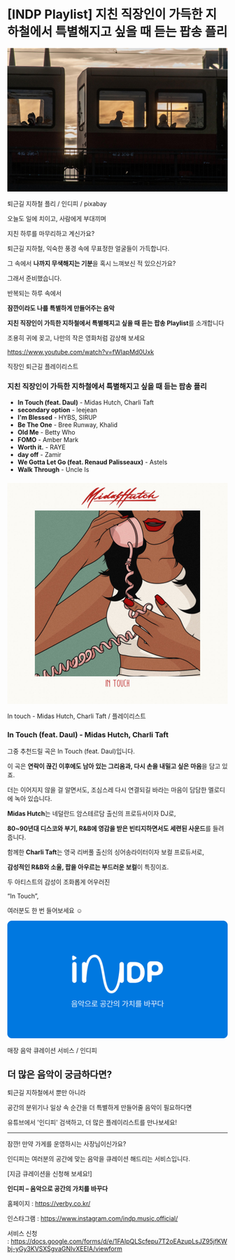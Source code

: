 [INDP Playlist] 지친 직장인이 가득한 지하철에서 특별해지고 싶을 때 듣는 팝송 플리
=
![](./images/61ec7afc2f782fd1f63d6ca1a8ceb663.jpg)

퇴근길 지하철 플리 / 인디피 / pixabay

오늘도 일에 치이고, 사람에게 부대끼며

지친 하루를 마무리하고 계신가요?

퇴근길 지하철, 익숙한 풍경 속에 무표정한 얼굴들이 가득합니다.

그 속에서 **나까지 무색해지는 기분**을 혹시 느껴보신 적 있으신가요?

그래서 준비했습니다.

반복되는 하루 속에서

**잠깐이라도 나를 특별하게 만들어주는 음악**

**지친 직장인이 가득한 지하철에서 특별해지고 싶을 때 듣는 팝송 Playlist**를 소개합니다

조용히 귀에 꽂고, 나만의 작은 영화처럼 감상해 보세요

<https://www.youtube.com/watch?v=fWIapMd0Uxk>

직장인 퇴근길 플레이리스트

### **지친 직장인이 가득한 지하철에서 특별해지고 싶을 때 듣는 팝송 플리**

* **In Touch (feat. Daul)** - Midas Hutch, Charli Taft
* **secondary option** - leejean
* **I'm Blessed** - HYBS, SIRUP
* **Be The One** - Bree Runway, Khalid
* **Old Me** - Betty Who
* **FOMO** - Amber Mark
* **Worth it.** - RAYE
* **day off** - Zamir
* **We Gotta Let Go (feat. Renaud Palisseaux)** - Astels
* **Walk Through** - Uncle Is

### 

![](./images/c551cf3b857409a71b692f9aeebf95fb.jpg)

In touch - Midas Hutch, Charli Taft / 플레이리스트

### **In Touch (feat. Daul) - Midas Hutch, Charli Taft**

그중 추천드릴 곡은 In Touch (feat. Daul)입니다.

이 곡은 **연락이 끊긴 이후에도 남아 있는 그리움과, 다시 손을 내밀고 싶은 마음**을 담고 있죠.

더는 이어지지 않을 걸 알면서도, 조심스레 다시 연결되길 바라는 마음이 담담한 멜로디에 녹아 있습니다.

**Midas Hutch**는 네덜란드 암스테르담 출신의 프로듀서이자 DJ로,

**80~90년대 디스코와 부기, R&B에 영감을 받은 빈티지하면서도 세련된 사운드**를 들려줍니다.

함께한 **Charli Taft**는 영국 리버풀 출신의 싱어송라이터이자 보컬 프로듀서로,

**감성적인 R&B와 소울, 팝을 아우르는 부드러운 보컬**이 특징이죠.

두 아티스트의 감성이 조화롭게 어우러진

“In Touch”,

여러분도 한 번 들어보세요 ☺️

![](./images/661e5688dd0691a67d21625b2313c44a.png)

매장 음악 큐레이션 서비스 / 인디피

**더 많은 음악이 궁금하다면?**
-------------------

퇴근길 지하철에서 뿐만 아니라

공간의 분위기나 일상 속 순간을 더 특별하게 만들어줄 음악이 필요하다면

유튜브에서 '인디피' 검색하고, 더 많은 플레이리스트를 만나보세요!

---

잠깐! 만약 가게를 운영하시는 사장님이신가요?

인디피는 여러분의 공간에 맞는 음악을 큐레이션 해드리는 서비스입니다.

[지금 큐레이션을 신청해 보세요!]

**인디피 – 음악으로 공간의 가치를 바꾸다**

홈페이지 : <https://verby.co.kr/>

인스타그램 : <https://www.instagram.com/indp.music.official/>

서비스 신청 : <https://docs.google.com/forms/d/e/1FAIpQLScfepu7T2oEAzupLsJZ95jfKWbj-yGy3KVSXSgvaGNIvXEElA/viewform>